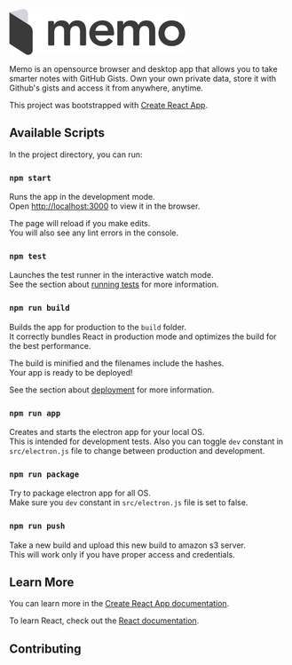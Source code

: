 <img src="src/assets/memo_logo_left.svg"/>

Memo is an opensource browser and desktop app that allows you to take smarter notes with GitHub Gists. Own your own private data, store it with Github's gists and access it from anywhere, anytime.

This project was bootstrapped with [Create React App](https://github.com/facebook/create-react-app).

## Available Scripts

In the project directory, you can run:

### `npm start`

Runs the app in the development mode.<br>
Open [http://localhost:3000](http://localhost:3000) to view it in the browser.

The page will reload if you make edits.<br>
You will also see any lint errors in the console.

### `npm test`

Launches the test runner in the interactive watch mode.<br>
See the section about [running tests](https://facebook.github.io/create-react-app/docs/running-tests) for more information.

### `npm run build`

Builds the app for production to the `build` folder.<br>
It correctly bundles React in production mode and optimizes the build for the best performance.

The build is minified and the filenames include the hashes.<br>
Your app is ready to be deployed!

See the section about [deployment](https://facebook.github.io/create-react-app/docs/deployment) for more information.

### `npm run app`

Creates and starts the electron app for your local OS.<br>
This is intended for development tests. Also you can toggle `dev` constant in `src/electron.js` file to change between production and development.

### `npm run package`

Try to package electron app for all OS.<br>
Make sure you `dev` constant in `src/electron.js` file is set to false.

### `npm run push`

Take a new build and upload this new build to amazon s3 server.<br>
This will work only if you have proper access and credentials.

## Learn More

You can learn more in the [Create React App documentation](https://facebook.github.io/create-react-app/docs/getting-started).

To learn React, check out the [React documentation](https://reactjs.org/).

## Contributing
